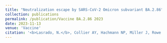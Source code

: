 ```yaml
---
title: "Neutralization escape by SARS-CoV-2 Omicron subvariant BA.2.86"
collection: publications
permalink: /publication/Vaccine BA.2.86 2023
date: 2023-11-13
venue: 'Vaccine'
citation: '<b>Lasrado, N.</b>, Collier AY, Hachmann NP, Miller J, Rowe M, Schonberg ED, Rodrigues SL, LaPiana A, Patio RC, Anand T, Fisher J, Mazurek CR, Guan R, Wagh K, Theiler J, Korber BT, Barouch DH. 2023. Neutralization escape by SARS-CoV-2 Omicron subvariant BA.2.86. Vaccine. <a href="https://www.sciencedirect.com/science/article/pii/S0264410X23012537?via%3Dihub">https://www.sciencedirect.com/science/article/pii/S0264410X23012537?via%3Dihub</a>'
---
```

